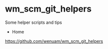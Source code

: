 # wm_scm_git_helpers
Some helper scripts and tips

* Home

https://github.com/wenuam/wm_scm_git_helpers

